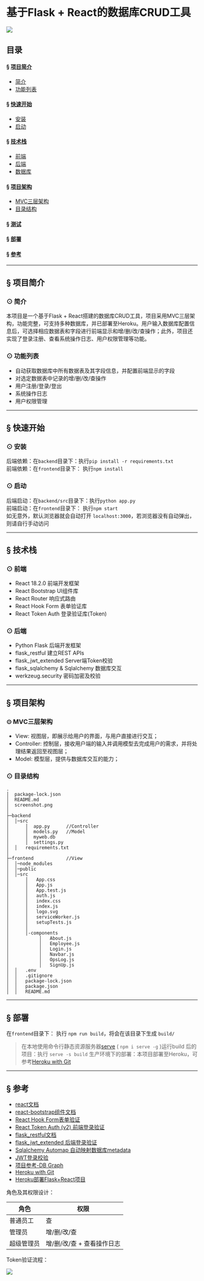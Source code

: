 # 基于Flask + React的数据库CRUD工具

![](./screenshot.png)

## 目录

#### &sect; [项目简介](#intro)
  * [简介](#summary)
  * [功能列表](#features)

#### &sect; [快速开始](#getting-started)
  * [安装](#installation)
  * [启动](#start)
  
#### &sect; [技术栈](#tech)
  * [前端](#frontend)
  * [后端](#backend)
  * [数据库](#database)

#### &sect; [项目架构](#architecture)
  * [MVC三层架构](#layers)
  * [目录结构](#tree)
  
#### &sect; [测试](#testing)  
#### &sect; [部署](#deployment)
#### &sect; [参考](#reference)

****

## <a name="intro">&sect; 项目简介</a>

### <a name="features">⊙ 简介</a> 
本项目是一个基于Flask + React搭建的数据库CRUD工具，项目采用MVC三层架构，功能完整，可支持多种数据库，并已部署至Heroku。用户输入数据库配置信息后，可选择相应数据表和字段进行前端显示和增/删/改/查操作；此外，项目还实现了登录注册、查看系统操作日志、用户权限管理等功能。

### <a name="features">⊙ 功能列表</a> 
* 自动获取数据库中所有数据表及其字段信息，并配置前端显示的字段
* 对选定数据表中记录的增/删/改/查操作
* 用户注册/登录/登出
* 系统操作日志
* 用户权限管理 

***

## <a name="getting-started">&sect; 快速开始</a>

### <a name="installation">⊙ 安装</a>

后端依赖：在`backend`目录下：执行`pip install -r requirements.txt`  
前端依赖：在`frontend`目录下： 执行`npm install`

### <a name="start">⊙ 启动</a>
后端启动：在`backend/src`目录下：执行`python app.py`  
前端启动：在`frontend`目录下： 执行`npm start`  
如无意外，默认浏览器就会自动打开 `localhost:3000`，若浏览器没有自动弹出，则请自行手动访问  

***

## <a name="tech">&sect; 技术栈</a>  

### <a name="frontend">⊙ 前端</a>  
* React 18.2.0 前端开发框架
* React Bootstrap UI组件库
* React Router 响应式路由
* React Hook Form 表单验证库
* React Token Auth 登录验证库(Token)

### <a name="backend">⊙ 后端</a>  
* Python Flask 后端开发框架
* flask_restful 建立REST APIs
* flask_jwt_extended Server端Token校验
* flask_sqlalchemy & Sqlalchemy 数据库交互
* werkzeug.security 密码加密及校验

***

## <a name="architecture">&sect; 项目架构</a>

### <a name="layers">⊙ MVC三层架构</a>
* View: 视图层，即展示给用户的界面，与用户直接进行交互；
* Controller: 控制层，接收用户端的输入并调用模型去完成用户的需求，并将处理结果返回至视图层；
* Model: 模型层，提供与数据库交互的能力；

### <a name="tree">⊙ 目录结构</a>
```
.
│  package-lock.json
│  README.md
│  screenshot.png
│
├─backend 
│  │─src
│      │  app.py      //Controller
│      │  models.py   //Model
│      │  myweb.db
│      │  settings.py
│  │   requirements.txt
│              
├─frontend            //View
│  │─node_modules 
│  │─public  
│  │─src
│      │   App.css
│      │   App.js
│      │   App.test.js
│      │   auth.js
│      │   index.css
│      │   index.js
│      │   logo.svg
│      │   serviceWorker.js
│      │   setupTests.js
│      │
│      │-components
│           │   About.js
│           │   Employee.js
│           │   Login.js
│           │   Navbar.js
│           │   OpsLog.js
│           │   SignUp.js
│  │   .env
│  │   .gitignore
│  │   package-lock.json
│  │   package.json
│  │   README.md
```

***

## <a name="deployment">&sect; 部署</a>
在`frontend`目录下： 执行 `npm run build`，将会在该目录下生成 `build/`  
> 在本地使用命令行静态资源服务器[serve](https://github.com/tj/serve) ( `npm i serve -g` )运行build 后的项目：执行 `serve -s build`
> 生产环境下的部署：本项目部署至Heroku，可参考[Heroku with Git](https://devcenter.heroku.com/articles/git#create-a-heroku-remote)

***

## <a name="reference">&sect; 参考</a>
* [react文档](http://reactjs.cn/react/docs/getting-started-zh-CN.html)
* [react-bootstrap组件文档](https://react-bootstrap.github.io/layout/breakpoints/)
* [React Hook Form表单验证](https://react-hook-form.com/get-started)
* [React Token Auth (v2) 前端登录验证](https://github.com/obabichev/react-token-auth)
* [flask_restful文档](https://flask-restful.readthedocs.io/en/latest/quickstart.html)
* [flask_jwt_extended 后端登录验证](https://flask-jwt-extended.readthedocs.io/en/stable/basic_usage/)
* [Sqlalchemy Automap 自动映射数据库metadata](https://docs.sqlalchemy.org/en/14/orm/extensions/automap.html?highlight=automap#sqlalchemy.ext.automap.AutomapBase)
* [JWT登录校验](https://www.youtube.com/watch?v=GXVvBU_Vynk&list=PLEt8Tae2spYkfEYQnKxQ4vrOULAnMI1iF&index=2)
* [项目参考-DB Graph](https://github.com/bbelderbos/sa-graph)
* [Heroku with Git](https://devcenter.heroku.com/articles/git#create-a-heroku-remote)
* [Heroku部署Flask+React项目](https://www.youtube.com/watch?v=h96KP3JMX7Q)




角色及其权限设计：  

|  角色   | 权限  |
|  ----  | ----  |
| 普通员工  | 查 |
| 管理员  | 增/删/改/查 |
| 超级管理员  | 增/删/改/查 + 查看操作日志 |

Token验证流程：  

![](./auth.png)
